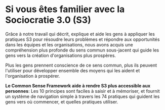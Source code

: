 # Si vous êtes familier avec la Sociocratie 3.0 (S3)


Grâce à notre travail qui décrit, explique et aide les gens à appliquer les pratiques S3 pour résoudre leurs problèmes et répondre aux opportunités dans les équipes et les organisations, nous avons acquis une compréhension plus profonde du sens commun sous-jacent qui guide les gens vers la création d'organisations plus prospères.

Plus les gens prennent conscience de ce sens commun, plus ils peuvent l'utiliser pour développer ensemble des moyens qui les aident et l'organisation à prospérer.

**Le Common Sense Framework aide à rendre S3 plus accessible aux personnes**: Les 10 principes sont faciles à saisir et à mémoriser, et fournit un système de navigation simple à travers les 74 pratiques qui guident les gens vers où commencer, et quelles pratiques utiliser.
